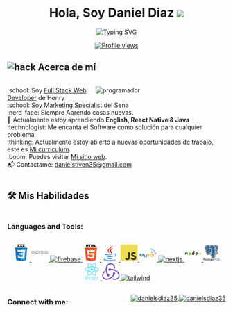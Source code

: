 <h1 align="center">Hola, Soy Daniel Diaz <img src="https://media.giphy.com/media/hvRJCLFzcasrR4ia7z/giphy.gif" width="35"></h1>

<p align="center">
<a href="https://git.io/typing-svg"><img src="https://readme-typing-svg.demolab.com?font=Fira+Code&weight=800&size=22&pause=400&center=true&vCenter=true&width=335&lines=Full+Stack+Web+Developer;App+Developer;Marketing+Specialist" alt="Typing SVG" /></a>
</p>

<p align="center"> 
  <a href="https://github.com/Daniels35" target="_blank">
    <img src="https://komarev.com/ghpvc/?username=Daniels35&label=Profile%20views&color=0047AB&style=plastic?" alt="Profile views" height="25px" width="160px">
  </a>
</p>

## <img src="https://drive.google.com/uc?export=view&id=1UAff_ejIr0X0DbUiKq6gqS53l6mJaUxu" alt="hack" width="50px"> Acerca de mí

<div style="display: flex; align-items: center; justify-content: space-between; flex-direction: column; text-align: center;">

  <div style="display: flex; align-items: flex-start; justify-content: space-between; width: 100%; max-width: 600px;">
    <ul style="list-style-type: none; padding: 0; text-align: left">
	        <img alt="programador" src="https://drive.google.com/uc?export=download&id=1UOvb536kRKBvWBMIhI7Q-TTpgl7Jx9NT" align="right" width="300px">
      <li>:school: Soy <a href="https://www.soyhenry.com/carrera-part-time-desarrollo-full-stack?gad=1&gclid=Cj0KCQjwrfymBhCTARIsADXTabkgufxcy4PD2Q1EfZxjHE184H2OZhv_4Irs8t5Ppx5_p-u33OC640EaAi4jEALw_wcB" target="_blank">Full Stack Web Developer</a> de Henry</li>
      <li>:school: Soy <a href="https://senacertificados.co/gestion-de-mercados/" target="_blank">Marketing Specialist</a> del Sena</li>
      <li>:nerd_face: Siempre Aprendo cosas nuevas.</li>
      <li>🌱 Actualmente estoy aprendiendo <b>English, React Native & Java</b></li>
      <li>:technologist: Me encanta el Software como solución para cualquier problema.</li>
      <li>:thinking: Actualmente estoy abierto a nuevas oportunidades de trabajo, este es <a href="#">Mi currículum</a>.</li>
      <li>:boom: Puedes visitar <a href="#">Mi sitio web</a>.</li>
      <li>📬 Contactame: <a href="mailto:danielstiven35@gmail.com">danielstiven35@gmail.com</a></li>
    </ul>
  </div>

</div>

## 🛠️ Mis Habilidades

<div style="display: flex; flex-wrap: wrap; justify-content: space-between;">

<h3 align="left">Languages and Tools:</h3>
<p align="center"> <a href="https://www.w3schools.com/css/" target="_blank" rel="noreferrer"> <img src="https://raw.githubusercontent.com/devicons/devicon/master/icons/css3/css3-original-wordmark.svg" alt="css3" width="40" height="40"/> </a> <a href="https://expressjs.com" target="_blank" rel="noreferrer"> <img src="https://raw.githubusercontent.com/devicons/devicon/master/icons/express/express-original-wordmark.svg" alt="express" width="40" height="40"/> </a> <a href="https://firebase.google.com/" target="_blank" rel="noreferrer"> <img src="https://www.vectorlogo.zone/logos/firebase/firebase-icon.svg" alt="firebase" width="40" height="40"/> </a> <a href="https://www.w3.org/html/" target="_blank" rel="noreferrer"> <img src="https://raw.githubusercontent.com/devicons/devicon/master/icons/html5/html5-original-wordmark.svg" alt="html5" width="40" height="40"/> </a> <a href="https://www.java.com" target="_blank" rel="noreferrer"> <img src="https://raw.githubusercontent.com/devicons/devicon/master/icons/java/java-original.svg" alt="java" width="40" height="40"/> </a> <a href="https://developer.mozilla.org/en-US/docs/Web/JavaScript" target="_blank" rel="noreferrer"> <img src="https://raw.githubusercontent.com/devicons/devicon/master/icons/javascript/javascript-original.svg" alt="javascript" width="40" height="40"/> </a> <a href="https://www.mysql.com/" target="_blank" rel="noreferrer"> <img src="https://raw.githubusercontent.com/devicons/devicon/master/icons/mysql/mysql-original-wordmark.svg" alt="mysql" width="40" height="40"/> </a> <a href="https://nextjs.org/" target="_blank" rel="noreferrer"> <img src="https://cdn.worldvectorlogo.com/logos/nextjs-2.svg" alt="nextjs" width="40" height="40"/> </a> <a href="https://nodejs.org" target="_blank" rel="noreferrer"> <img src="https://raw.githubusercontent.com/devicons/devicon/master/icons/nodejs/nodejs-original-wordmark.svg" alt="nodejs" width="40" height="40"/> </a> <a href="https://www.postgresql.org" target="_blank" rel="noreferrer"> <img src="https://raw.githubusercontent.com/devicons/devicon/master/icons/postgresql/postgresql-original-wordmark.svg" alt="postgresql" width="40" height="40"/> </a> <a href="https://reactjs.org/" target="_blank" rel="noreferrer"> <img src="https://raw.githubusercontent.com/devicons/devicon/master/icons/react/react-original-wordmark.svg" alt="react" width="40" height="40"/> </a> <a href="https://redux.js.org" target="_blank" rel="noreferrer"> <img src="https://raw.githubusercontent.com/devicons/devicon/master/icons/redux/redux-original.svg" alt="redux" width="40" height="40"/> </a> <a href="https://tailwindcss.com/" target="_blank" rel="noreferrer"> <img src="https://www.vectorlogo.zone/logos/tailwindcss/tailwindcss-icon.svg" alt="tailwind" width="40" height="40"/> </a> </p>

<h3 align="left">Connect with me:</h3>
<p align="left">
  <a href="https://twitter.com/danielsdiaz35" target="_blank">
    <img align="center" src="https://raw.githubusercontent.com/rahuldkjain/github-profile-readme-generator/master/src/images/icons/Social/twitter.svg" alt="danielsdiaz35" height="30" width="40" />
  </a>
  <a href="https://linkedin.com/in/danielsdiaz35" target="_blank">
    <img align="center" src="https://raw.githubusercontent.com/rahuldkjain/github-profile-readme-generator/master/src/images/icons/Social/linked-in-alt.svg" alt="danielsdiaz35" height="30" width="40" />
  </a>
</p>
</div>
	

